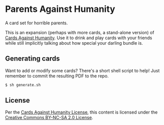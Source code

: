 Parents Against Humanity
========================
A card set for horrible parents.

This is an expansion (perhaps with more cards, a stand-alone version) of 
[Cards Against Humanity](http://cardsagainsthumanity.com/).  Use it to drink
and play cards with your friends while still implicitly talking about how
special your darling bundle is.

## Generating cards

Want to add or modify some cards?  There's a short shell script to help!  Just
remember to commit the resulting PDF to the repo.

```bash
$ sh generate.sh
```

## License

Per the [Cards Against Humanity License](), this content is licensed under the
[Creative Commons BY-NC-SA 2.0 License](https://creativecommons.org/licenses/by-nc-sa/2.0/).
